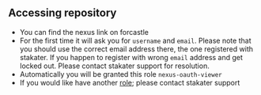 ## Accessing repository

- You can find the nexus link on forcastle
- For the first time it will ask you for `username` and `email`. Please note that you should use the correct email address there, the one registered with stakater. If you happen to register with wrong `email` address and get locked out. Please contact stakater support for resolution.
- Automatically you will be granted this role `nexus-oauth-viewer`
- If you would like have another [role](./03-permissions.md); please contact stakater support